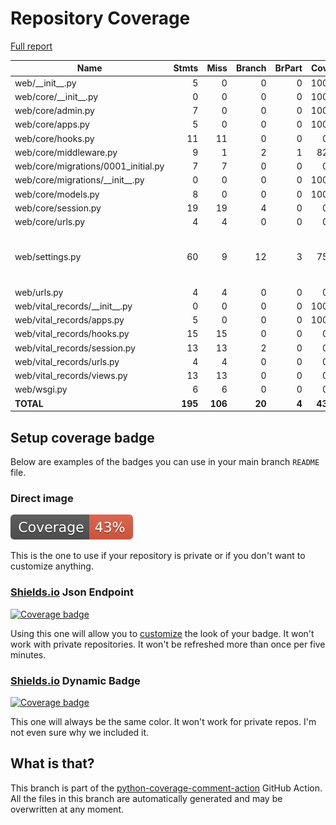 # Repository Coverage

[Full report](https://htmlpreview.github.io/?https://github.com/Office-of-Digital-Services/cdt-ods-disaster-recovery/blob/python-coverage-comment-action-data/htmlcov/index.html)

| Name                                 |    Stmts |     Miss |   Branch |   BrPart |   Cover |   Missing |
|------------------------------------- | -------: | -------: | -------: | -------: | ------: | --------: |
| web/\_\_init\_\_.py                  |        5 |        0 |        0 |        0 |    100% |           |
| web/core/\_\_init\_\_.py             |        0 |        0 |        0 |        0 |    100% |           |
| web/core/admin.py                    |        7 |        0 |        0 |        0 |    100% |           |
| web/core/apps.py                     |        5 |        0 |        0 |        0 |    100% |           |
| web/core/hooks.py                    |       11 |       11 |        0 |        0 |      0% |      1-15 |
| web/core/middleware.py               |        9 |        1 |        2 |        1 |     82% |        19 |
| web/core/migrations/0001\_initial.py |        7 |        7 |        0 |        0 |      0% |      3-16 |
| web/core/migrations/\_\_init\_\_.py  |        0 |        0 |        0 |        0 |    100% |           |
| web/core/models.py                   |        8 |        0 |        0 |        0 |    100% |           |
| web/core/session.py                  |       19 |       19 |        4 |        0 |      0% |      1-33 |
| web/core/urls.py                     |        4 |        4 |        0 |        0 |      0% |       1-7 |
| web/settings.py                      |       60 |        9 |       12 |        3 |     75% |42-49, 94->98, 109->112, 121 |
| web/urls.py                          |        4 |        4 |        0 |        0 |      0% |      8-14 |
| web/vital\_records/\_\_init\_\_.py   |        0 |        0 |        0 |        0 |    100% |           |
| web/vital\_records/apps.py           |        5 |        0 |        0 |        0 |    100% |           |
| web/vital\_records/hooks.py          |       15 |       15 |        0 |        0 |      0% |      1-20 |
| web/vital\_records/session.py        |       13 |       13 |        2 |        0 |      0% |      1-18 |
| web/vital\_records/urls.py           |        4 |        4 |        0 |        0 |      0% |       1-8 |
| web/vital\_records/views.py          |       13 |       13 |        0 |        0 |      0% |      1-22 |
| web/wsgi.py                          |        6 |        6 |        0 |        0 |      0% |      8-16 |
|                            **TOTAL** |  **195** |  **106** |   **20** |    **4** | **43%** |           |


## Setup coverage badge

Below are examples of the badges you can use in your main branch `README` file.

### Direct image

[![Coverage badge](https://raw.githubusercontent.com/Office-of-Digital-Services/cdt-ods-disaster-recovery/python-coverage-comment-action-data/badge.svg)](https://htmlpreview.github.io/?https://github.com/Office-of-Digital-Services/cdt-ods-disaster-recovery/blob/python-coverage-comment-action-data/htmlcov/index.html)

This is the one to use if your repository is private or if you don't want to customize anything.

### [Shields.io](https://shields.io) Json Endpoint

[![Coverage badge](https://img.shields.io/endpoint?url=https://raw.githubusercontent.com/Office-of-Digital-Services/cdt-ods-disaster-recovery/python-coverage-comment-action-data/endpoint.json)](https://htmlpreview.github.io/?https://github.com/Office-of-Digital-Services/cdt-ods-disaster-recovery/blob/python-coverage-comment-action-data/htmlcov/index.html)

Using this one will allow you to [customize](https://shields.io/endpoint) the look of your badge.
It won't work with private repositories. It won't be refreshed more than once per five minutes.

### [Shields.io](https://shields.io) Dynamic Badge

[![Coverage badge](https://img.shields.io/badge/dynamic/json?color=brightgreen&label=coverage&query=%24.message&url=https%3A%2F%2Fraw.githubusercontent.com%2FOffice-of-Digital-Services%2Fcdt-ods-disaster-recovery%2Fpython-coverage-comment-action-data%2Fendpoint.json)](https://htmlpreview.github.io/?https://github.com/Office-of-Digital-Services/cdt-ods-disaster-recovery/blob/python-coverage-comment-action-data/htmlcov/index.html)

This one will always be the same color. It won't work for private repos. I'm not even sure why we included it.

## What is that?

This branch is part of the
[python-coverage-comment-action](https://github.com/marketplace/actions/python-coverage-comment)
GitHub Action. All the files in this branch are automatically generated and may be
overwritten at any moment.